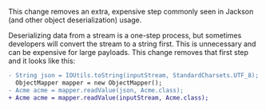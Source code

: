 This change removes an extra, expensive step commonly seen in Jackson (and other object deserialization) usage. 

Deserializing data from a stream is a one-step process, but sometimes developers will convert the stream to a string first. This is unnecessary and can be expensive for large payloads. This change removes that first step and it looks like this:

```diff
- String json = IOUtils.toString(inputStream, StandardCharsets.UTF_8);
  ObjectMapper mapper = new ObjectMapper();
- Acme acme = mapper.readValue(json, Acme.class);
+ Acme acme = mapper.readValue(inputStream, Acme.class);
```
